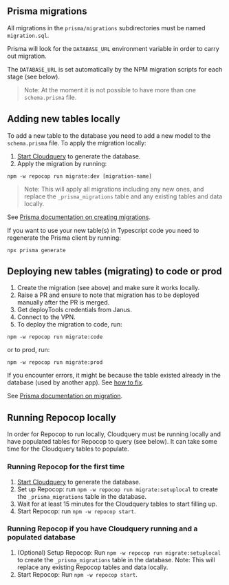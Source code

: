 ## Prisma migrations

All migrations in the `prisma/migrations` subdirectories must be named `migration.sql`.

Prisma will look for the `DATABASE_URL` environment variable in order to carry out migration.

The `DATABASE_URL` is set automatically by the NPM migration scripts for each stage (see below).

> Note: At the moment it is not possible to have more than
> one `schema.prisma` file.

## Adding new tables locally

To add a new table to the database you need to add a new model to the `schema.prisma` file. To apply the migration locally:

1. [Start Cloudquery](../../packages/cloudquery/README.md) to generate the database.
2. Apply the migration by running:

```
npm -w repocop run migrate:dev [migration-name]
```

> Note: This will apply all migrations including any new ones, and replace the `_prisma_migrations` table and any existing tables and data locally.

See [Prisma documentation on creating migrations](https://www.prisma.io/docs/guides/migrate/developing-with-prisma-migrate#create-migrations).

If you want to use your new table(s) in Typescript code you need to regenerate the Prisma client by running:

```
npx prisma generate
```

## Deploying new tables (migrating) to code or prod

1. Create the migration (see above) and make sure it works locally.
2. Raise a PR and ensure to note that migration has to be deployed manually after the PR is merged.
3. Get deployTools credentials from Janus.
4. Connect to the VPN.
5. To deploy the migration to code, run:

```
npm -w repocop run migrate:code
```

or to prod, run:

```
npm -w repocop run migrate:prod
```

If you encounter errors, it might be because the table existed already in the database (used by another app). See [how to fix](https://www.prisma.io/docs/guides/migrate/production-troubleshooting#failed-migration).

See [Prisma documentation on migration](https://www.prisma.io/docs/concepts/components/prisma-migrate/migrate-development-production).

## Running Repocop locally

In order for Repocop to run locally, Cloudquery must be running locally and have populated tables for Repocop to query (see below). It can take some time for the Cloudquery tables to populate.

### Running Repocop for the first time

1. [Start Cloudquery](../../packages/cloudquery/README.md) to generate the database.
2. Set up Repocop: run `npm -w repocop run migrate:setuplocal` to create the `_prisma_migrations` table in the database.
3. Wait for at least 15 minutes for the Cloudquery tables to start filling up.
4. Start Repocop: run `npm -w repocop start`.

### Running Repocop if you have Cloudquery running and a populated database

1. (Optional) Setup Repocop: Run `npm -w repocop run migrate:setuplocal` to create the `_prisma_migrations` table in the database. Note: This will replace any existing Repocop tables and data locally.
2. Start Repocop: Run `npm -w repocop start`.

